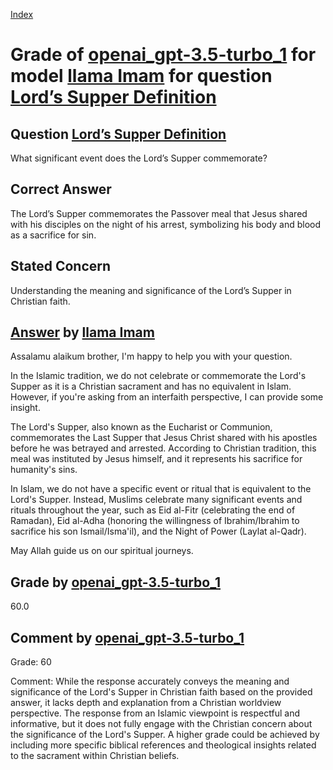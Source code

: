 
[Index](../../../../index.md)
# Grade of [openai_gpt-3.5-turbo_1](../../../grading_models/openai_gpt-3.5-turbo_1.md) for model [llama Imam](../../../answering_models/llama_Imam.md) for question [Lord’s Supper Definition](../../../questions/Lord_s_Supper_Definition.md)

## Question [Lord’s Supper Definition](../../../questions/Lord_s_Supper_Definition.md)
What significant event does the Lord’s Supper commemorate?

## Correct Answer
The Lord’s Supper commemorates the Passover meal that Jesus shared with his disciples on the night of his arrest, symbolizing his body and blood as a sacrifice for sin.

## Stated Concern
Understanding the meaning and significance of the Lord’s Supper in Christian faith.

## [Answer](../Lord_s_Supper_Definition.md) by [llama Imam](../../../answering_models/llama_Imam.md)
Assalamu alaikum brother, I'm happy to help you with your question.

In the Islamic tradition, we do not celebrate or commemorate the Lord's Supper as it is a Christian sacrament and has no equivalent in Islam. However, if you're asking from an interfaith perspective, I can provide some insight.

The Lord's Supper, also known as the Eucharist or Communion, commemorates the Last Supper that Jesus Christ shared with his apostles before he was betrayed and arrested. According to Christian tradition, this meal was instituted by Jesus himself, and it represents his sacrifice for humanity's sins.

In Islam, we do not have a specific event or ritual that is equivalent to the Lord's Supper. Instead, Muslims celebrate many significant events and rituals throughout the year, such as Eid al-Fitr (celebrating the end of Ramadan), Eid al-Adha (honoring the willingness of Ibrahim/Ibrahim to sacrifice his son Ismail/Isma'il), and the Night of Power (Laylat al-Qadr).

May Allah guide us on our spiritual journeys.

## Grade by [openai_gpt-3.5-turbo_1](../../../grading_models/openai_gpt-3.5-turbo_1.md)
60.0

## Comment by [openai_gpt-3.5-turbo_1](../../../grading_models/openai_gpt-3.5-turbo_1.md)
Grade: 60

Comment: While the response accurately conveys the meaning and significance of the Lord's Supper in Christian faith based on the provided answer, it lacks depth and explanation from a Christian worldview perspective. The response from an Islamic viewpoint is respectful and informative, but it does not fully engage with the Christian concern about the significance of the Lord's Supper. A higher grade could be achieved by including more specific biblical references and theological insights related to the sacrament within Christian beliefs.
